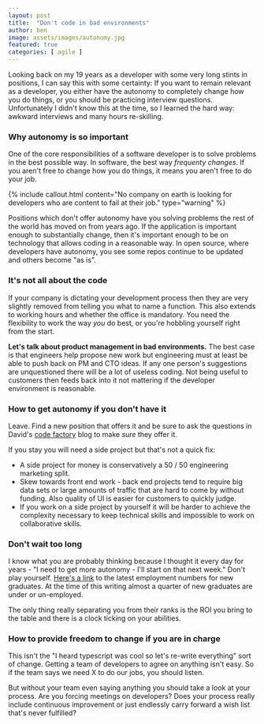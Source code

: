 ```yaml
---
layout: post
title:  "Don't code in bad environments"
author: ben
image: assets/images/autonomy.jpg
featured: true
categories: [ agile ]
---
```

Looking back on my 19 years as a developer with some very long stints in positions, I can say this with some certainty:
If you want to remain relevant as a developer, you either have the autonomy to completely change how you do things, 
or you should be practicing interview questions. Unfortunately I didn't know this at the time, so I learned the hard 
way: awkward interviews and many hours re-skilling.

### Why autonomy is so important
One of the core responsibilities of a software developer is to solve problems in the best possible way. In software, 
the best way *frequenty changes*. If you aren't free to change how you do things, it means you aren't free to do your 
job.

{% include callout.html
content="No company on earth is looking for developers who are content to fail at their job."
type="warning" %}

Positions which don't offer autonomy have you solving problems the rest of the world has moved on from years ago. If 
the application is important enough to substantially change, then it's important enough to be on technology that allows 
coding in a reasonable way. In open source, where developers have autonomy, you see some repos continue to be 
updated and others become "as is".

### It's not all about the code
If your company is dictating your development process then they are very slightly removed from telling 
you what to name a function. This also extends to working hours and whether the office is mandatory. You need the 
flexibility to work the way *you* do best, or you're hobbling yourself right from the start.

**Let's talk about product management in bad environments.** The best case is that engineers help propose new work but
engineering must at least be able to push back on PM and CTO ideas. If any one person's suggestions
are unquestioned there will be a lot of useless coding. Not being useful to customers then feeds back into
it not mattering if the developer environment is reasonable.

### How to get autonomy if you don't have it
Leave. Find a new position that offers it and be sure to ask the questions in David's 
[code factory]({{site.baseurl}}/agile/2021/08/16/code-factory.html) blog to make *sure* they offer it. 

If you stay you will need a side project but that's not a quick fix:
* A side project for money is conservatively a 50 / 50 engineering marketing split.
* Skew towards front end work - back end projects tend to require big data sets or large amounts of traffic that are hard
to come by without funding. Also quality of UI is easier for customers to quickly judge.
* If you work on a side project by yourself it will be harder to achieve the complexity necessary to keep technical 
skills and impossible to work on collaborative skills.

### Don't wait too long
I know what you are probably thinking because I thought it every day for years - "I need to get more autonomy - I'll 
start on that next week." Don't play yourself. 
[Here's a link](https://www.newyorkfed.org/research/college-labor-market/college-labor-market_compare-majors.html) to 
the latest employment numbers for new graduates. At the time of this writing almost a quarter of new graduates are 
under or un-employed. 

The only thing really separating you from their ranks is the ROI you bring to the table and there is a clock ticking
on your abilities.

### How to provide freedom to change if you are in charge
This isn't the "I heard typescript was cool so let's re-write everything" sort of change. Getting a team of developers
to agree on anything isn't easy. So if the team says we need X to do our jobs, you should listen.

But without your team even saying anything you should take a look at your process. Are you forcing meetings on
developers? Does your process really include continuous improvement or just endlessly carry forward a wish list that's
never fulfilled?